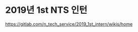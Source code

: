 2019년 1st NTS 인턴
======================

https://gitlab.com/n_tech_service/2019_1st_intern/wikis/home

